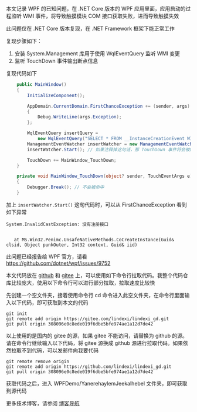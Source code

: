 本文记录 WPF 的已知问题，在 .NET Core 版本的 WPF 应用里面，应用启动的过程监听 WMI 事件，将导致触摸模块 COM 接口获取失败，进而导致触摸失效

<!--more-->


<!-- CreateTime:2024/09/11 07:19:40 -->

<!-- 发布 -->
<!-- 博客 -->

此问题仅在 .NET Core 版本复现，在 .NET Framework 框架下能正常工作

复现步骤如下：

1. 安装 System.Management 库用于使用 WqlEventQuery 监听 WMI 变更
2. 监听 TouchDown 事件输出断点信息

复现代码如下

```csharp
    public MainWindow()
    {
        InitializeComponent();

        AppDomain.CurrentDomain.FirstChanceException += (sender, args) =>
        {
            Debug.WriteLine(args.Exception);
        };

        WqlEventQuery insertQuery =
            new WqlEventQuery("SELECT * FROM __InstanceCreationEvent WITHIN 2 WHERE TargetInstance ISA 'Win32_USBHub'");
        ManagementEventWatcher insertWatcher = new ManagementEventWatcher(insertQuery);
        insertWatcher.Start(); // 如果注释掉这句话，那 TouchDown 事件将会被触发

        TouchDown += MainWindow_TouchDown;
    }

    private void MainWindow_TouchDown(object? sender, TouchEventArgs e)
    {
        Debugger.Break(); // 不会被命中
    }
```

加上 `insertWatcher.Start()` 这句代码时，可以从 FirstChanceException 看到如下异常

```
System.InvalidCastException: 没有注册接口


   at MS.Win32.Penimc.UnsafeNativeMethods.CoCreateInstance(Guid& clsid, Object punkOuter, Int32 context, Guid& iid)
```

此问题已经报告给 WPF 官方，请看 <https://github.com/dotnet/wpf/issues/9752>

本文代码放在 [github](https://github.com/lindexi/lindexi_gd/tree/308096e0c8ede019f6dbe5bfe974ae1a12d7de42/WPFDemo/YanerehaylemJeekalhebel) 和 [gitee](https://gitee.com/lindexi/lindexi_gd/tree/308096e0c8ede019f6dbe5bfe974ae1a12d7de42/WPFDemo/YanerehaylemJeekalhebel) 上，可以使用如下命令行拉取代码。我整个代码仓库比较庞大，使用以下命令行可以进行部分拉取，拉取速度比较快

先创建一个空文件夹，接着使用命令行 cd 命令进入此空文件夹，在命令行里面输入以下代码，即可获取到本文的代码

```
git init
git remote add origin https://gitee.com/lindexi/lindexi_gd.git
git pull origin 308096e0c8ede019f6dbe5bfe974ae1a12d7de42
```

以上使用的是国内的 gitee 的源，如果 gitee 不能访问，请替换为 github 的源。请在命令行继续输入以下代码，将 gitee 源换成 github 源进行拉取代码。如果依然拉取不到代码，可以发邮件向我要代码

```
git remote remove origin
git remote add origin https://github.com/lindexi/lindexi_gd.git
git pull origin 308096e0c8ede019f6dbe5bfe974ae1a12d7de42
```

获取代码之后，进入 WPFDemo/YanerehaylemJeekalhebel 文件夹，即可获取到源代码

更多技术博客，请参阅 [博客导航](https://blog.lindexi.com/post/%E5%8D%9A%E5%AE%A2%E5%AF%BC%E8%88%AA.html )
